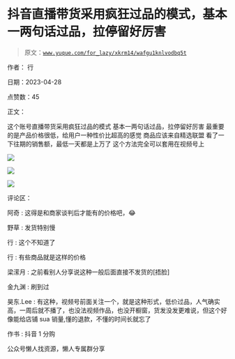 # 抖音直播带货采用疯狂过品的模式，基本一两句话过品，拉停留好厉害

> 原文：[`www.yuque.com/for_lazy/xkrm14/wafgu1knlvodbq5t`](https://www.yuque.com/for_lazy/xkrm14/wafgu1knlvodbq5t)



作者： 行



日期：2023-04-28



点赞数：45

<ne-hole id="u1064c88d" data-lake-id="u1064c88d">

正文：



这个账号直播带货采用疯狂过品的模式 基本一两句话过品，拉停留好厉害 最重要的是产品价格很低，给用户一种性价比超高的感觉 商品应该来自精选联盟 看了一下往期的销售额，最低一天都是上万了 这个方法完全可以套用在视频号上



![](img/c5c72701f406a3f37a415714cd38179e.png)



![](img/75a96a220ea3277e62e04a90d2a17738.png)



![](img/0c3758fce8a241a8468014bd927cd994.png)

<ne-hole id="u78a8abff" data-lake-id="u78a8abff">

评论区：



阿奇 : 这得是和商家谈判后才能有的价格吧，😂



野草 : 发货特别慢



行 : 这个不知道了



行 : 有些商品就是这样的价格



梁潆月 : 之前看别人分享说这种一般后面直接不发货的[捂脸]



金九渊 : 刷到过



昊东.Lee : 有这种，视频号前面关注一个，就是这种形式，低价过品，人气确实高，一周后就不播了，也没法视频作品，也没开橱窗，货发没发更难说，但这个好像能给店铺 sua 销量,懂的退款，不懂的时间长就忘了



作书 : 抖音 1 分购

<ne-hole id="ud14249d4" data-lake-id="ud14249d4">

公众号懒人找资源，懒人专属群分享

</ne-hole></ne-hole></ne-hole>
